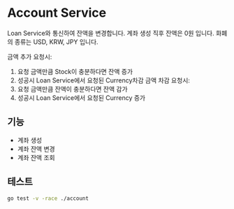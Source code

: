# Account Service

Loan Service와 통신하여 잔액을 변경합니다.
계좌 생성 직후 잔액은 0원 입니다.
화폐의 종류는 USD, KRW, JPY 입니다.

금액 추가 요청시: 
  1. 요청 금액만큼 Stock이 충분하다면 잔액 증가
  2. 성공시 Loan Service에서 요청된 Currency차감
금액 차감 요청시: 
  1. 요청 금액만큼 잔액이 충분하다면 잔액 감가
  2. 성공시 Loan Service에서 요청된 Currency 증가


## 기능

- 계좌 생성
- 계좌 잔액 변경
- 계좌 잔액 조회

## 테스트

```bash
go test -v -race ./account
```

